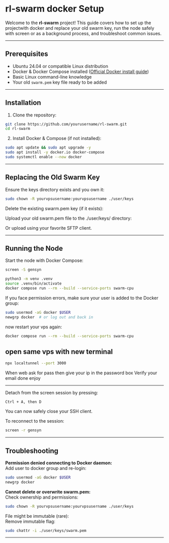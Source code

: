 
# rl-swarm docker Setup

Welcome to the **rl-swarm** project! This guide covers how to set up the projectwith docker and replace your old swarm key, run the node safely with screen or as a background process, and troubleshoot common issues.

---

## Prerequisites

- Ubuntu 24.04 or compatible Linux distribution  
- Docker & Docker Compose installed ([Official Docker install guide](https://docs.docker.com/engine/install/ubuntu/))  
- Basic Linux command-line knowledge  
- Your old `swarm.pem` key file ready to be added

---

## Installation

1. Clone the repository:

```bash
git clone https://github.com/yourusername/rl-swarm.git
cd rl-swarm
```

2. Install Docker & Compose (if not installed):

```bash
sudo apt update && sudo apt upgrade -y
sudo apt install -y docker.io docker-compose
sudo systemctl enable --now docker
```

---

## Replacing the Old Swarm Key

Ensure the keys directory exists and you own it:

```bash
sudo chown -R yourvpsusername:yourvpsusername ./user/keys
```

Delete the existing swarm.pem key (if it exists):

Upload your old swarm.pem file to the ./user/keys/ directory:

Or upload using your favorite SFTP client.


---

## Running the Node

Start the node with Docker Compose:

```bash
screen -S gensyn
```

```bash
python3 -m venv .venv
source .venv/bin/activate
docker compose run --rm --build --service-ports swarm-cpu
```

If you face permission errors, make sure your user is added to the Docker group:

```bash
sudo usermod -aG docker $USER
newgrp docker  # or log out and back in
```
now restart your vps again:

```bash
docker compose run --rm --build --service-ports swarm-cpu
```

## open same vps with new terminal 

```bash
npx localtunnel --port 3000
```

When web ask for pass then give your ip in the password box 
Verify your email done enjoy 

---

Detach from the screen session by pressing:

```
Ctrl + A, then D
```

You can now safely close your SSH client.

To reconnect to the session:

```bash
screen -r gensyn
```

---

## Troubleshooting

**Permission denied connecting to Docker daemon:**  
Add user to docker group and re-login:

```bash
sudo usermod -aG docker $USER
newgrp docker
```

**Cannot delete or overwrite swarm.pem:**  
Check ownership and permissions:

```bash
sudo chown -R yourvpsusername:yourvpsusername ./user/keys
```

File might be immutable (rare):  
Remove immutable flag:

```bash
sudo chattr -i ./user/keys/swarm.pem
```

---
